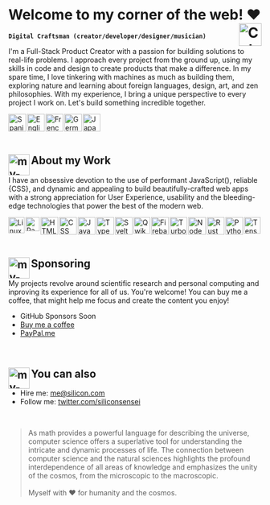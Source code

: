 # Welcome to my corner of the web! ❤️ <img align="right" alt="Colombia" width="45px" src="https://api.iconify.design/twemoji/flag-colombia.svg" />

**`Digital Craftsman (creator/developer/designer/musician)`**

I'm a Full-Stack Product Creator with a passion for building solutions to real-life problems. I approach every project from the ground up, using my skills in code and design to create products that make a difference. In my spare time, I love tinkering with machines as much as building them, exploring nature and learning about foreign languages, design, art, and zen philosophies. With my experience, I bring a unique perspective to every project I work on. Let's build something incredible together.

<img align="left" alt="Spanish" width="35px" style="margin-right:2px;" src="https://api.iconify.design/twemoji/flag-spain.svg" />
<img align="left" alt="English" width="35px" style="margin-right:2px;" src="https://api.iconify.design/twemoji/flag-united-kingdom.svg" />
<img align="left" alt="French" width="35px" style="margin-right:2px;" src="https://api.iconify.design/twemoji/flag-france.svg" />
<img align="left" alt="German" width="35px" style="margin-right:2px;" src="https://api.iconify.design/twemoji/flag-germany.svg" />
<img align="left" alt="Japanese" width="35px" style="margin-right:2px;" src="https://api.iconify.design/twemoji/flag-japan.svg" />

<br><br><br>

## <img align="left" alt="my-work" width="42px" src="https://api.iconify.design/emojione-v1/old-personal-computer.svg" /> About my Work

I have an obsessive devotion to the use of performant JavaScript(), reliable {CSS}, and dynamic and appealing <HTML> to build beautifully-crafted web apps with a strong appreciation for User Experience, usability and the bleeding-edge technologies that power the best of the modern web.

<img align="left" alt="Linux" width="32px" style="margin-right:2px;" src="https://api.iconify.design/logos/linux-tux.svg" />
<img align="left" alt="RaspberryPi" width="28px" style="margin-right:2px;" src="https://api.iconify.design/logos/raspberry-pi.svg"/>
<img align="left" alt="HTML" width="35px" style="margin-right:2px;" src="https://api.iconify.design/vscode-icons/file-type-html.svg" />
<img align="left" alt="CSS" width="35px" style="margin-right:2px;" src="https://api.iconify.design/vscode-icons/file-type-css.svg" />
<img align="left" alt="JavaScript" width="35px" style="margin-right:2px;" src="https://api.iconify.design/vscode-icons/file-type-js-official.svg" />
<img align="left" alt="TypeScript" width="35px" style="margin-right:2px;" src="https://api.iconify.design/vscode-icons/file-type-typescript-official.svg" />
<img align="left" alt="Svelte" width="35px" style="margin-right:2px;" src="https://api.iconify.design/vscode-icons/file-type-svelte.svg" />
<img align="left" alt="Qwik" width="33px" style="margin-right:2px;" src="https://api.iconify.design/logos/qwik.svg" />
<img align="left" alt="Firebase" width="35px" style="margin-right:2px;" src="https://api.iconify.design/vscode-icons/file-type-firebase.svg"/>
<img align="left" alt="Turborepo" width="35px" style="margin-right:2px;" src="https://api.iconify.design/vscode-icons/file-type-turbo.svg"/>
<img align="left" alt="NodeJS" width="35px" style="margin-right:2px;" src="https://api.iconify.design/vscode-icons/file-type-node.svg" />
<img align="left" alt="Rust" width="35px" style="margin-right:2px;" src="https://api.iconify.design/vscode-icons/file-type-rust.svg" />
<img align="left" alt="Python" width="35px" style="margin-right:2px;" src="https://api.iconify.design/vscode-icons/file-type-python.svg" />
<img align="left" alt="TensorFlow" width="33px" style="margin-right:2px;" src="https://api.iconify.design/logos/tensorflow.svg"/>

<br><br><br>

## <img align="left" alt="my-work" width="42px" src="https://api.iconify.design/openmoji/roasted-coffee-bean.svg" /> Sponsoring

My projects revolve around scientific research and personal computing and inproving its experience for all of us. You're welcome! You can buy me a coffee, that might help me focus and create the content you enjoy!

- GitHub Sponsors Soon
- [Buy me a coffee](https://www.buymeacoffee.com/)
- [PayPal.me](https://www.paypal.com/paypalme)
  
<br>
  
## <img align="left" alt="my-work" width="42px" src="https://api.iconify.design/twemoji/handshake-light-skin-tone.svg" /> You can also

- Hire me: me@silicon.com
- Follow me: [twitter.com/siliconsensei](https://twitter.com/siliconsensei)
  
<br>

> As math provides a powerful language for describing the universe, computer science offers a superlative tool for understanding the intricate and dynamic processes of life. The connection between computer science and the natural sciences highlights the profound interdependence of all areas of knowledge and emphasizes the unity of the cosmos, from the microscopic to the macroscopic.
> <br><br>
> Myself with ❤️ for humanity and the cosmos.
